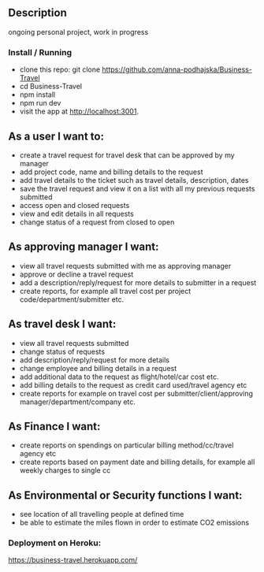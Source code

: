 ## Description
ongoing personal project, work in progress

### Install / Running
- clone this repo: git clone https://github.com/anna-podhajska/Business-Travel
- cd Business-Travel
- npm install
- npm run dev
- visit the app at [http://localhost:3001](http://localhost:3001).

## As a user I want to:
- create a travel request for travel desk that can be approved by my manager
- add project code, name and billing details to the request
- add travel details to the ticket such as travel details, description, dates
- save the travel request and view it on a list with all my previous requests submitted
- access open and closed requests
- view and edit details in all requests
- change status of a request from closed to open 

## As approving manager I want:
- view all travel requests submitted with me as approving manager
- approve or decline a travel request
- add a description/reply/request for more details to submitter in a request
- create reports, for example all travel cost per project code/department/submitter etc.

## As travel desk I want:
- view all travel requests submitted
- change status of requests
- add description/reply/request for more details
- change employee and billing details in a request
- add additional data to the request as flight/hotel/car cost etc.
- add billing details to the request as credit card used/travel agency etc
- create reports for example on travel cost per submitter/client/approving manager/department/company etc.

## As Finance I want:
- create reports on spendings on particular billing method/cc/travel agency etc
- create reports based on payment date and billing details, for example all weekly charges to single cc

## As Environmental or Security functions I want:
- see location of all travelling people at defined time
- be able to estimate the miles flown in order to estimate CO2 emissions

### Deployment on Heroku:
https://business-travel.herokuapp.com/

